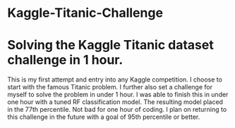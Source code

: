 # Kaggle-Titanic-Challenge
# Solving the Kaggle Titanic dataset challenge in 1 hour.

This is my first attempt and entry into any Kaggle competition. I choose to start with the famous Titanic problem. 
I further also set a challenge for myself to solve the problem in under 1 hour. 
I was able to finish this in under one hour with a tuned RF classification model. 
The resulting model placed in the 77th percentile. Not bad for one hour of coding. I plan on returning to this challenge in the future with a goal of 95th percentile or better. 
